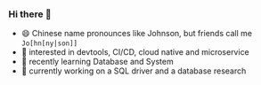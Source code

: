 ### Hi there 👋

- 😄 Chinese name pronounces like Johnson, but friends call me `Jo[hn[ny|son]]`
- 💓 interested in devtools, CI/CD, cloud native and microservice
- 🌱 recently learning Database and System
- 🔭 currently working on a SQL driver and a database research


<!--
**qsliu2017/qsliu2017** is a ✨ _special_ ✨ repository because its `README.md` (this file) appears on your GitHub profile.

Here are some ideas to get you started:

- 🔭 I’m currently working on ...
- 🌱 I’m currently learning ...
- 👯 I’m looking to collaborate on ...
- 🤔 I’m looking for help with ...
- 💬 Ask me about ...
- 📫 How to reach me: ...
-->
